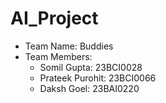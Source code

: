 # AI_Project
- Team Name: Buddies
- Team Members: 
    - Somil Gupta: 23BCI0028
    - Prateek Purohit: 23BCI0066
    - Daksh Goel: 23BAI0220